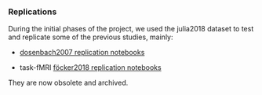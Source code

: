 
### Replications

During the initial phases of the project, we used the julia2018 dataset to test and replicate some of the previous studies, mainly:

- [dosenbach2007 replication notebooks](notebooks/replications/dosenbach2007/)

- task-fMRI [föcker2018 replication notebooks](notebooks/replications/föcker2018/)

They are now obsolete and archived.
